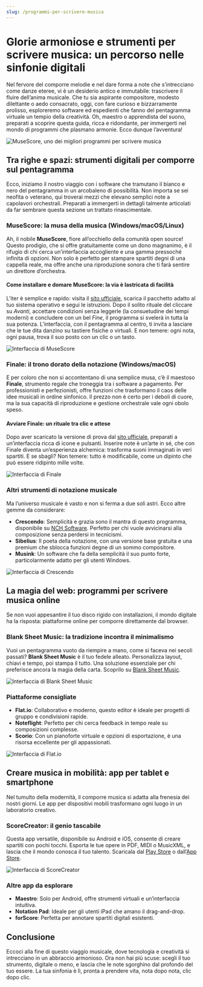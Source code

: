 ```yaml
---
slug: /programmi-per-scrivere-musica
---
```

# Glorie armoniose e strumenti per scrivere musica: un percorso nelle sinfonie digitali

Nel fervore del comporre melodie e nel dare forma a note che s’intrecciano come danze eteree, vi è un desiderio antico e immutabile: trascrivere il fluire dell’anima musicale. Che tu sia aspirante compositore, modesto dilettante o aedo consacrato, oggi, con fare curioso e bizzarramente prolisso, esploreremo software ed espedienti che fanno del pentagramma virtuale un tempio della creatività. Oh, maestro o apprendista del suono, preparati a scoprire questa guida, ricca e ridondante, per immergerti nel mondo di programmi che plasmano armonie. Ecco dunque l’avventura!

![MuseScore, uno dei migliori programmi per scrivere musica](/guide-img/output/485ccb7f.jpg)

## Tra righe e spazi: strumenti digitali per comporre sul pentagramma

Ecco, iniziamo il nostro viaggio con i software che tramutano il bianco e nero del pentagramma in un arcobaleno di possibilità. Non importa se sei neofita o veterano, qui troverai mezzi che elevano semplici note a capolavori orchestrali. Preparati a immergerti in dettagli talmente articolati da far sembrare questa sezione un trattato rinascimentale.

### **MuseScore**: la musa della musica (Windows/macOS/Linux)

Ah, il nobile **MuseScore**, fiore all’occhiello della comunità open source! Questo prodigio, che si offre gratuitamente come un dono magnanimo, è il rifugio di chi cerca un’interfaccia accogliente e una gamma pressoché infinita di opzioni. Non solo è perfetto per stampare spartiti degni di una cappella reale, ma offre anche una riproduzione sonora che ti farà sentire un direttore d’orchestra.

#### Come installare e domare MuseScore: la via è lastricata di facilità

L’iter è semplice e rapido: visita il [sito ufficiale](https://musescore.org/it), scarica il pacchetto adatto al tuo sistema operativo e segui le istruzioni. Dopo il solito rituale del cliccare su *Avanti*, accettare condizioni senza leggerle (la consuetudine dei tempi moderni) e concludere con un bel *Fine*, il programma si svelerà in tutta la sua potenza. L’interfaccia, con il pentagramma al centro, ti invita a lasciare che le tue dita danzino su tastiere fisiche o virtuali. E non temere: ogni nota, ogni pausa, trova il suo posto con un clic o un tasto.

![Interfaccia di MuseScore](/guide-img/output/485ccb7f.jpg)

### **Finale**: il trono dorato della notazione (Windows/macOS)

E per coloro che non si accontentano di una semplice musa, c’è il maestoso **Finale**, strumento regale che troneggia tra i software a pagamento. Per professionisti e perfezionisti, offre funzioni che trasformano il caos delle idee musicali in ordine sinfonico. Il prezzo non è certo per i deboli di cuore, ma la sua capacità di riproduzione e gestione orchestrale vale ogni obolo speso.

#### Avviare Finale: un rituale tra clic e attese

Dopo aver scaricato la versione di prova dal [sito ufficiale](https://www.finalemusic.com), preparati a un’interfaccia ricca di icone e pulsanti. Inserire note è un’arte in sé, che con Finale diventa un’esperienza alchemica: trasforma suoni immaginati in veri spartiti. E se sbagli? Non temere: tutto è modificabile, come un dipinto che può essere ridipinto mille volte.

![Interfaccia di Finale](/guide-img/output/13ee5359.jpg)

### Altri strumenti di notazione musicale

Ma l’universo musicale è vasto e non si ferma a due soli astri. Ecco altre gemme da considerare:

- **Crescendo**: Semplicità e grazia sono il mantra di questo programma, disponibile su [NCH Software](https://www.nchsoftware.com/notation/it/index.html). Perfetto per chi vuole avvicinarsi alla composizione senza perdersi in tecnicismi.
- **Sibelius**: Il poeta della notazione, con una versione base gratuita e una premium che sblocca funzioni degne di un sommo compositore.
- **Musink**: Un software che fa della semplicità il suo punto forte, particolarmente adatto per gli utenti Windows.

![Interfaccia di Crescendo](/guide-img/output/9cb939fc.jpg)

## La magia del web: programmi per scrivere musica online

Se non vuoi appesantire il tuo disco rigido con installazioni, il mondo digitale ha la risposta: piattaforme online per comporre direttamente dal browser.

### Blank Sheet Music: la tradizione incontra il minimalismo

Vuoi un pentagramma vuoto da riempire a mano, come si faceva nei secoli passati? **Blank Sheet Music** è il tuo fedele alleato. Personalizza layout, chiavi e tempo, poi stampa il tutto. Una soluzione essenziale per chi preferisce ancora la magia della carta. Scoprilo su [Blank Sheet Music](https://www.blanksheetmusic.net).

![Interfaccia di Blank Sheet Music](/guide-img/output/10e83a78.jpg)

### Piattaforme consigliate

- **Flat.io**: Collaborativo e moderno, questo editor è ideale per progetti di gruppo e condivisioni rapide.
- **Noteflight**: Perfetto per chi cerca feedback in tempo reale su composizioni complesse.
- **Scorio**: Con un pianoforte virtuale e opzioni di esportazione, è una risorsa eccellente per gli appassionati.

![Interfaccia di Flat.io](/guide-img/output/8fedb4f.jpg)

## Creare musica in mobilità: app per tablet e smartphone

Nel tumulto della modernità, il comporre musica si adatta alla frenesia dei nostri giorni. Le app per dispositivi mobili trasformano ogni luogo in un laboratorio creativo.

### ScoreCreator: il genio tascabile

Questa app versatile, disponibile su Android e iOS, consente di creare spartiti con pochi tocchi. Esporta le tue opere in PDF, MIDI o MusicXML, e lascia che il mondo conosca il tuo talento. Scaricala dal [Play Store](https://play.google.com/store/apps/details?id=com.sc.scorecreator&hl=it&gl=IT) o dall’[App Store](https://apps.apple.com/it/app/score-creator-compose-music/id627486149).

![Interfaccia di ScoreCreator](/guide-img/output/5c037c6a.jpg)

### Altre app da esplorare

- **Maestro**: Solo per Android, offre strumenti virtuali e un’interfaccia intuitiva.
- **Notation Pad**: Ideale per gli utenti iPad che amano il drag-and-drop.
- **forScore**: Perfetta per annotare spartiti digitali esistenti.

## Conclusione

Eccoci alla fine di questo viaggio musicale, dove tecnologia e creatività si intrecciano in un abbraccio armonioso. Ora non hai più scuse: scegli il tuo strumento, digitale o meno, e lascia che le note sgorghino dal profondo del tuo essere. La tua sinfonia è lì, pronta a prendere vita, nota dopo nota, clic dopo clic.
